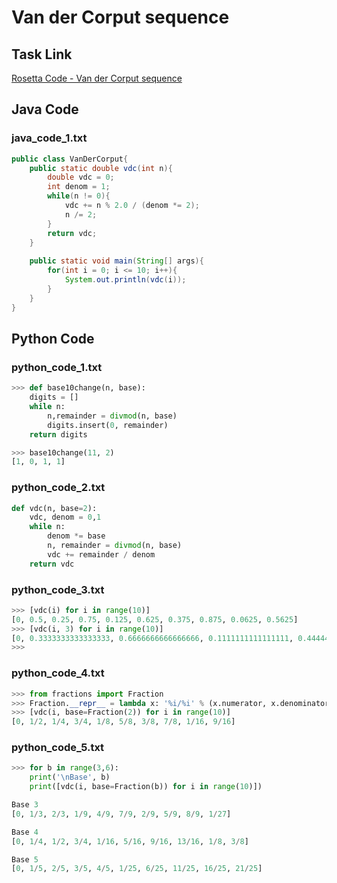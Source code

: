 # Van der Corput sequence

## Task Link
[Rosetta Code - Van der Corput sequence](https://rosettacode.org/wiki/Van_der_Corput_sequence)

## Java Code
### java_code_1.txt
```java
public class VanDerCorput{
	public static double vdc(int n){
		double vdc = 0;
		int denom = 1;
		while(n != 0){
			vdc += n % 2.0 / (denom *= 2);
			n /= 2;
		}
		return vdc;
	}
	
	public static void main(String[] args){
		for(int i = 0; i <= 10; i++){
			System.out.println(vdc(i));
		}
	}
}

```

## Python Code
### python_code_1.txt
```python
>>> def base10change(n, base):
	digits = []
	while n:
		n,remainder = divmod(n, base)
		digits.insert(0, remainder)
	return digits

>>> base10change(11, 2)
[1, 0, 1, 1]

```

### python_code_2.txt
```python
def vdc(n, base=2):
    vdc, denom = 0,1
    while n:
        denom *= base
        n, remainder = divmod(n, base)
        vdc += remainder / denom
    return vdc

```

### python_code_3.txt
```python
>>> [vdc(i) for i in range(10)]
[0, 0.5, 0.25, 0.75, 0.125, 0.625, 0.375, 0.875, 0.0625, 0.5625]
>>> [vdc(i, 3) for i in range(10)]
[0, 0.3333333333333333, 0.6666666666666666, 0.1111111111111111, 0.4444444444444444, 0.7777777777777777, 0.2222222222222222, 0.5555555555555556, 0.8888888888888888, 0.037037037037037035]
>>>

```

### python_code_4.txt
```python
>>> from fractions import Fraction
>>> Fraction.__repr__ = lambda x: '%i/%i' % (x.numerator, x.denominator)
>>> [vdc(i, base=Fraction(2)) for i in range(10)]
[0, 1/2, 1/4, 3/4, 1/8, 5/8, 3/8, 7/8, 1/16, 9/16]

```

### python_code_5.txt
```python
>>> for b in range(3,6):
	print('\nBase', b)
	print([vdc(i, base=Fraction(b)) for i in range(10)])

Base 3
[0, 1/3, 2/3, 1/9, 4/9, 7/9, 2/9, 5/9, 8/9, 1/27]

Base 4
[0, 1/4, 1/2, 3/4, 1/16, 5/16, 9/16, 13/16, 1/8, 3/8]

Base 5
[0, 1/5, 2/5, 3/5, 4/5, 1/25, 6/25, 11/25, 16/25, 21/25]

```

